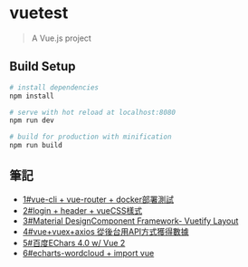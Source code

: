 # vuetest

> A Vue.js project

## Build Setup

``` bash
# install dependencies
npm install

# serve with hot reload at localhost:8080
npm run dev

# build for production with minification
npm run build
```


## 筆記
- [1#vue-cli + vue-router + docker部署測試](https://louise.mn.co/posts/vue-cli-vue-router-docker%E9%83%A8%E7%BD%B2%E6%B8%AC%E8%A9%A6)
- [2#login + header + vueCSS樣式](https://louise.mn.co/posts/login-header-vuecss%E6%A8%A3%E5%BC%8F)
- [3#Material DesignComponent Framework- Vuetify Layout](https://louise.mn.co/posts/material-designcomponent-framework-vuetify-layout)
- [4#vue+vuex+axios 從後台用API方式獲得數據](https://louise.mn.co/posts/vuevuexaxios-%E5%BE%9E%E5%BE%8C%E5%8F%B0%E7%94%A8api%E6%96%B9%E5%BC%8F%E7%8D%B2%E5%BE%97%E6%95%B8%E6%93%9A)
- [5#百度EChars 4.0 w/ Vue 2 ](https://louise.mn.co/posts/%E7%99%BE%E5%BA%A6echars-40-w-vue-2)
- [6#echarts-wordcloud + import vue](https://louise.mn.co/posts/echarts-wordcloud-import-vue)
